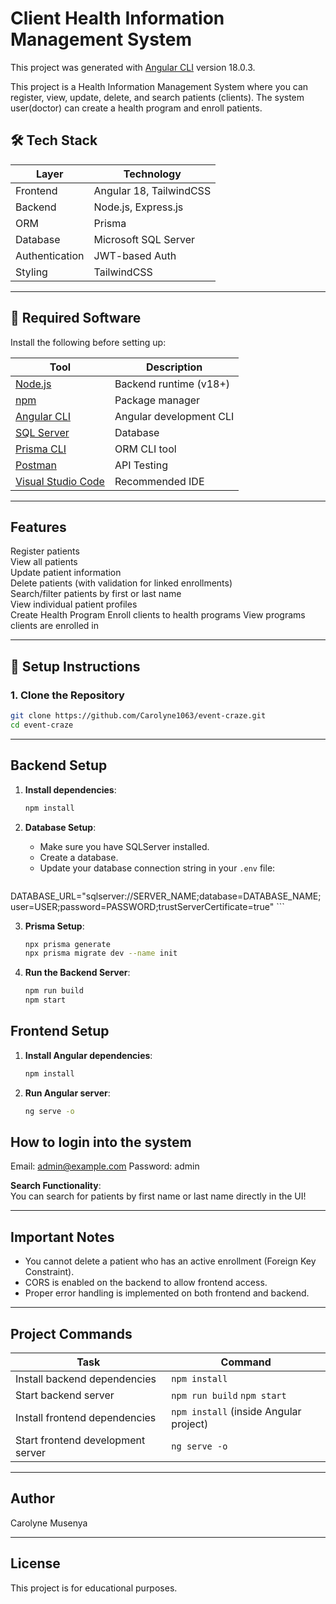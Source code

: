 
# Client Health Information Management System

This project was generated with [Angular CLI](https://github.com/angular/angular-cli) version 18.0.3.

This project is a Health Information Management System where you can register, view, update, delete, and search patients (clients). The system user(doctor) can create a health program and enroll patients.


## 🛠 Tech Stack

| Layer         | Technology                    |
|---------------|-------------------------------|
| Frontend      | Angular 18, TailwindCSS       |
| Backend       | Node.js, Express.js           |
| ORM           | Prisma                        |
| Database      | Microsoft SQL Server          |
| Authentication| JWT-based Auth                |
| Styling       | TailwindCSS |

---

## 💾 Required Software

Install the following before setting up:

| Tool                             | Description                     |
|----------------------------------|---------------------------------|
| [Node.js](https://nodejs.org/)  | Backend runtime (v18+)          |
| [npm](https://www.npmjs.com/)   | Package manager                 |
| [Angular CLI](https://angular.io/cli) | Angular development CLI |
| [SQL Server](https://www.microsoft.com/sql-server/) | Database |
| [Prisma CLI](https://www.prisma.io/docs) | ORM CLI tool           |
| [Postman](https://www.postman.com/) | API Testing                |
| [Visual Studio Code](https://code.visualstudio.com/) | Recommended IDE |

---

## Features
 Register patients  
 View all patients  
 Update patient information  
 Delete patients (with validation for linked enrollments)  
 Search/filter patients by first or last name  
 View individual patient profiles  
 Create Health Program
 Enroll clients to health programs
 View programs clients are enrolled in

---

## 🔧 Setup Instructions

### 1. Clone the Repository

```bash
git clone https://github.com/Carolyne1063/event-craze.git
cd event-craze
```

---
## Backend Setup

1. **Install dependencies**:
   ```bash
   npm install
   ```

2. **Database Setup**:
   - Make sure you have SQLServer installed.
   - Create a database.
   - Update your database connection string in your `.env` file:
     ```plaintext
DATABASE_URL="sqlserver://SERVER_NAME;database=DATABASE_NAME;user=USER;password=PASSWORD;trustServerCertificate=true"
     ```


3. **Prisma Setup**:
   ```bash
   npx prisma generate
   npx prisma migrate dev --name init
   ```

4. **Run the Backend Server**:
   ```bash
   npm run build
   npm start
   ```

## Frontend Setup

1. **Install Angular dependencies**:
   ```bash
   npm install
   ```

2. **Run Angular server**:
   ```bash
   ng serve -o
   ```

## How to login into the system
Email: admin@example.com
Password: admin

**Search Functionality**:  
You can search for patients by first name or last name directly in the UI!

---

## Important Notes

- You cannot delete a patient who has an active enrollment (Foreign Key Constraint).
- CORS is enabled on the backend to allow frontend access.
- Proper error handling is implemented on both frontend and backend.

---

## Project Commands

| Task                      | Command                  |
| ---------------------------| --------------------------|
| Install backend dependencies | `npm install`             |
| Start backend server       | `npm run build`  `npm start`
| Install frontend dependencies | `npm install` (inside Angular project) |
| Start frontend development server | `ng serve -o`       |

---

## Author
Carolyne Musenya  

---

## License
This project is for educational purposes.

